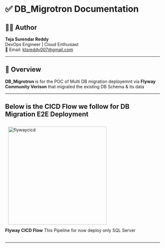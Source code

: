 # ✅ DB_Migrotron Documentation

## 👨‍💻 Author
**Teja Surendar Reddy**  
DevOps Engineer | Cloud Enthusiast  
📧 Email: ktsreddy007@gmail.com

---
## 🧾 Overview

**DB_Migrotron** is for the POC of Multi DB migration deployemnt via **Flyway Community Verison** that migrated the existing DB Schema & its data

---
## Below is the CICD Flow we follow for DB Migration E2E Deployment
<p float="center">
  <img src="images/Flyway(CICD).png" alt="flywaycicd" width="320" style="margin:10px;"/><br/>
  <strong>Flyway CICD Flow</strong> This Pipeline for now deploy only SQL Server<br/><br/>
</p>

---
